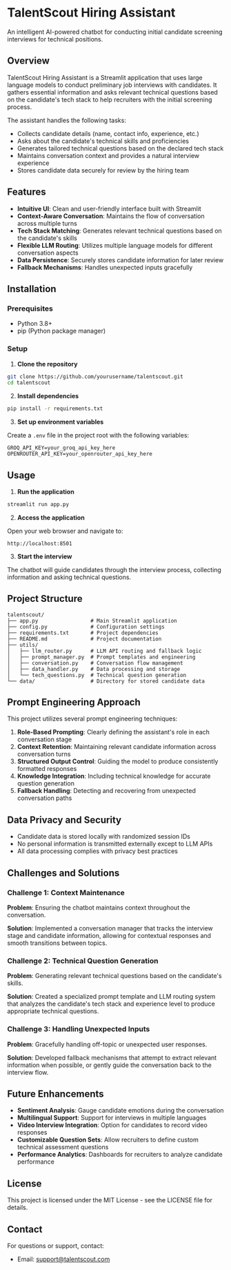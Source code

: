 # TalentScout Hiring Assistant

An intelligent AI-powered chatbot for conducting initial candidate screening interviews for technical positions.

## Overview

TalentScout Hiring Assistant is a Streamlit application that uses large language models to conduct preliminary job interviews with candidates. It gathers essential information and asks relevant technical questions based on the candidate's tech stack to help recruiters with the initial screening process.

The assistant handles the following tasks:
- Collects candidate details (name, contact info, experience, etc.)
- Asks about the candidate's technical skills and proficiencies
- Generates tailored technical questions based on the declared tech stack
- Maintains conversation context and provides a natural interview experience
- Stores candidate data securely for review by the hiring team

## Features

- **Intuitive UI**: Clean and user-friendly interface built with Streamlit
- **Context-Aware Conversation**: Maintains the flow of conversation across multiple turns
- **Tech Stack Matching**: Generates relevant technical questions based on the candidate's skills
- **Flexible LLM Routing**: Utilizes multiple language models for different conversation aspects
- **Data Persistence**: Securely stores candidate information for later review
- **Fallback Mechanisms**: Handles unexpected inputs gracefully

## Installation

### Prerequisites

- Python 3.8+
- pip (Python package manager)

### Setup

1. **Clone the repository**

```bash
git clone https://github.com/yourusername/talentscout.git
cd talentscout
```

2. **Install dependencies**

```bash
pip install -r requirements.txt
```

3. **Set up environment variables**

Create a `.env` file in the project root with the following variables:

```
GROQ_API_KEY=your_groq_api_key_here
OPENROUTER_API_KEY=your_openrouter_api_key_here
```

## Usage

1. **Run the application**

```bash
streamlit run app.py
```

2. **Access the application**

Open your web browser and navigate to:
```
http://localhost:8501
```

3. **Start the interview**

The chatbot will guide candidates through the interview process, collecting information and asking technical questions.

## Project Structure

```
talentscout/
├── app.py                 # Main Streamlit application
├── config.py              # Configuration settings
├── requirements.txt       # Project dependencies
├── README.md              # Project documentation
├── utils/
│   ├── llm_router.py      # LLM API routing and fallback logic
│   ├── prompt_manager.py  # Prompt templates and engineering
│   ├── conversation.py    # Conversation flow management
│   ├── data_handler.py    # Data processing and storage
│   └── tech_questions.py  # Technical question generation
└── data/                  # Directory for stored candidate data
```

## Prompt Engineering Approach

This project utilizes several prompt engineering techniques:

1. **Role-Based Prompting**: Clearly defining the assistant's role in each conversation stage
2. **Context Retention**: Maintaining relevant candidate information across conversation turns
3. **Structured Output Control**: Guiding the model to produce consistently formatted responses
4. **Knowledge Integration**: Including technical knowledge for accurate question generation
5. **Fallback Handling**: Detecting and recovering from unexpected conversation paths

## Data Privacy and Security

- Candidate data is stored locally with randomized session IDs
- No personal information is transmitted externally except to LLM APIs
- All data processing complies with privacy best practices

## Challenges and Solutions

### Challenge 1: Context Maintenance

**Problem**: Ensuring the chatbot maintains context throughout the conversation.

**Solution**: Implemented a conversation manager that tracks the interview stage and candidate information, allowing for contextual responses and smooth transitions between topics.

### Challenge 2: Technical Question Generation

**Problem**: Generating relevant technical questions based on the candidate's skills.

**Solution**: Created a specialized prompt template and LLM routing system that analyzes the candidate's tech stack and experience level to produce appropriate technical questions.

### Challenge 3: Handling Unexpected Inputs

**Problem**: Gracefully handling off-topic or unexpected user responses.

**Solution**: Developed fallback mechanisms that attempt to extract relevant information when possible, or gently guide the conversation back to the interview flow.

## Future Enhancements

- **Sentiment Analysis**: Gauge candidate emotions during the conversation
- **Multilingual Support**: Support for interviews in multiple languages
- **Video Interview Integration**: Option for candidates to record video responses
- **Customizable Question Sets**: Allow recruiters to define custom technical assessment questions
- **Performance Analytics**: Dashboards for recruiters to analyze candidate performance

## License

This project is licensed under the MIT License - see the LICENSE file for details.

## Contact

For questions or support, contact:
- Email: support@talentscout.com 

